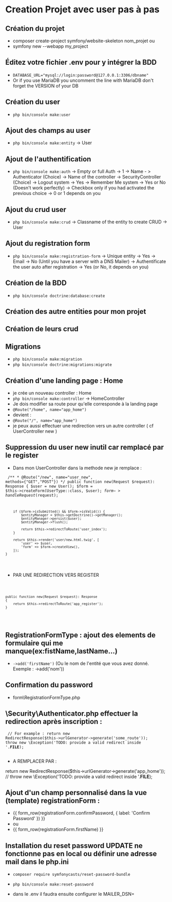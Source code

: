 # Creation Projet avec user pas à pas

## Création du projet

- composer create-project symfony/website-skeleton nom_projet
ou
- symfony new --webapp my_project
## Éditez votre fichier .env pour y intégrer la BDD

- ```DATABASE_URL="mysql://login:password@127.0.0.1:3306/dbname"```
- Or if you use MariaDB you uncomment the line with MariaDB don't forget the VERSION of your DB

## Création du user

- ```php bin/console make:user```

## Ajout des champs au user

- ```php bin/console make:entity```
-> User

## Ajout de l'authentification

- ```php bin/console make:auth```
-> Empty or full Auth -> 1
-> Name - > Authenticator (Choice)
-> Name of the controller -> SecurityController (Choice)
-> Logout system -> Yes
-> Remember Me system -> Yes or No (Doesn't work perfectly)
-> Checkbox only if you had activated the previous choice -> 0 or 1 depends on you

## Ajout du crud user

- ```php bin/console make:crud```
-> Classname of the entity to create CRUD -> User

## Ajout du registration form

- ```php bin/console make:registration-form```
-> Unique entity -> Yes
-> Email -> No (Until you have a server with a DNS Mailer)
-> Authentificate the user auto after registration -> Yes (or No, it depends on you)

## Création de la BDD

- ```php bin/console doctrine:database:create```

## Création des autre entities pour mon projet

## Création de leurs crud

## Migrations

- ```php bin/console make:migration```
- ```php bin/console doctrine:migrations:migrate```

## Création d'une landing page : Home

- je crée un nouveau controller : Home
- ```php bin/console make:controller```
-> HomeController
- Je dois modifier sa route pour qu'elle corresponde à la landing page
- ```@Route("/home", name="app_home")```
- devient :
- ```@Route("/", name="app_home")```
- je peux aussi effectuer une redirection vers un autre controller ( cf UserController new )

## Suppression du user new inutil car remplacé par le register

- Dans mon UserController dans la methode new je remplace :

<code><pre>
    /**
     * @Route("/new", name="user_new", methods={"GET","POST"})
     */
    public function new(Request $request): Response
    {
        $user = new User();
        $form = $this->createForm(UserType::class, $user);
        $form->handleRequest($request);

        if ($form->isSubmitted() && $form->isValid()) {
            $entityManager = $this->getDoctrine()->getManager();
            $entityManager->persist($user);
            $entityManager->flush();

            return $this->redirectToRoute('user_index');
        }

        return $this->render('user/new.html.twig', [
            'user' => $user,
            'form' => $form->createView(),
        ]);
    }
</pre></code>

- PAR UNE REDIRECTION VERS REGISTER

<code><pre>
     
    public function new(Request $request): Response
    {
        return $this->redirectToRoute('app_register');
    }
</pre></code>

## RegistrationFormType : ajout des elements de formulaire qui me manque(ex:fistName,lastName...)  

- ```->add('firstName')``` (Ou le nom de l'entité que vous avez donné. Exemple : ->add('nom'))

## Confirmation du password

- form\RegistrationFormType.php


## \Security\Authenticator.php effectuer la redirection après inscription :

<code><pre>
// For example : return new RedirectResponse($this->urlGenerator->generate('some_route'));
        throw new \Exception('TODO: provide a valid redirect inside '.__FILE__);              
</pre></code>

- A REMPLACER PAR :

 return new RedirectResponse($this->urlGenerator->generate('app_home'));
        // throw new \Exception('TODO: provide a valid redirect inside '.__FILE__);

<!-- ## Automatiser le ROLE_USER lors de l'enregistrement d'un nouvel utilisateur : 

- RegistrationController :
    - juste après la validation :
    ```if ($form->isSubmitted() && $form->isValid()) {```
    - ```$user->setRoles(['ROLE_USER']);``` n'oubliez pas le type array [] -->

## Ajout d'un champ personnalisé dans la vue (template) registrationForm :

- {{ form_row(registrationForm.confirmPassword, {
            label: 'Confirm Password'
        }) }}
- ou
- {{ form_row(registrationForm.firstName) }}




## Installation du reset password UPDATE ne fonctionne pas en local ou définir une adresse mail dans le php.ini
 - ```composer require symfonycasts/reset-password-bundle```
 - ```php bin/console make:reset-password```

 - dans le .env il faudra ensuite configurer le MAILER_DSN= 

 